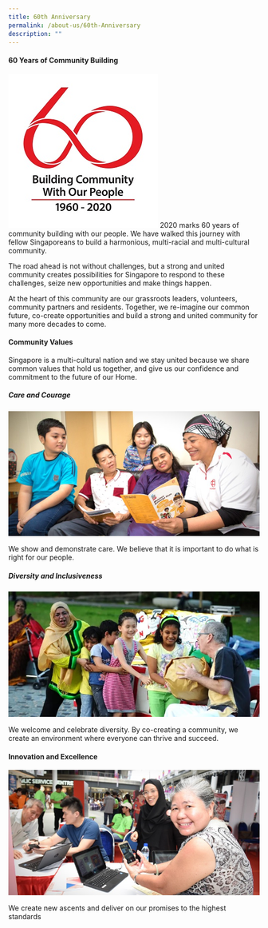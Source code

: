 ```yaml
---
title: 60th Anniversary
permalink: /about-us/60th-Anniversary
description: ""
---
```

#### **60 Years of Community Building**

![](/images/About%20Us/60th%20Anniversary/pa60-logo-high-res462929700a1d6b0c895eff0000f6c7a3.jpg)
2020 marks 60 years of community building with our people. We have walked this journey with fellow Singaporeans to build a harmonious, multi-racial and multi-cultural community.

The road ahead is not without challenges, but a strong and united community creates possibilities for Singapore to respond to these challenges, seize new opportunities and make things happen.

At the heart of this community are our grassroots leaders, volunteers, community partners and residents. Together, we re-imagine our common future, co-create opportunities and build a strong and united community for many more decades to come.

#### **Community Values**
Singapore is a multi-cultural nation and we stay united because we share common values that hold us together, and give us our confidence and commitment to the future of our Home.

##### Care and Courage
![](/images/About%20Us/60th%20Anniversary/Care%20and%20Courage.jpg)

We show and demonstrate care. We believe that it is important to do what is right for our people.

##### Diversity and Inclusiveness
![](/images/About%20Us/60th%20Anniversary/Diversity%20and%20Inclusiveness.jpg)

We welcome and celebrate diversity. By co-creating a community, we create an environment where everyone can thrive and succeed.

#### Innovation and Excellence
![](/images/About%20Us/60th%20Anniversary/Innovation%20and%20Excellence.jpg)

We create new ascents and deliver on our promises to the highest standards
